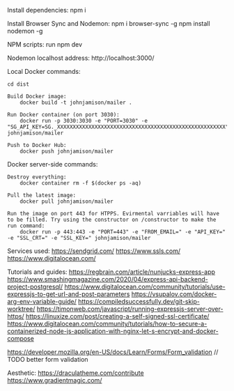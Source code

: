 Install dependencies:
    npm i

Install Browser Sync and Nodemon:
    npm i browser-sync -g
    npm install nodemon -g

NPM scripts:
    run npm dev

Nodemon localhost address: http://localhost:3000/

Local Docker commands:

    cd dist

    Build Docker image:
        docker build -t johnjamison/mailer .

    Run Docker container (on port 3030):
        docker run -p 3030:3030 -e "PORT=3030" -e "SG_API_KEY=SG._XXXXXXXXXXXXXXXXXXXXXXXXXXXXXXXXXXXXXXXXXXXXXXXXXXXXXX" johnjamison/mailer

    Push to Docker Hub:
        docker push johnjamison/mailer

Docker server-side commands:

    Destroy everything:
        docker container rm -f $(docker ps -aq)

    Pull the latest image:
        docker pull johnjamison/mailer

    Run the image on port 443 for HTPPS. Evirmental varriables will have to be filled. Try using the constructor on /constructor to make the run command:
        docker run -p 443:443 -e "PORT=443" -e "FROM_EMAIL=" -e "API_KEY=" -e "SSL_CRT=" -e "SSL_KEY=" johnjamison/mailer

Services used:
https://sendgrid.com/
https://www.ssls.com/
https://www.digitalocean.com/

Tutorials and guides:
https://regbrain.com/article/nunjucks-express-app
https://www.smashingmagazine.com/2020/04/express-api-backend-project-postgresql/
https://www.digitalocean.com/community/tutorials/use-expressjs-to-get-url-and-post-parameters
https://vsupalov.com/docker-arg-env-variable-guide/
https://compiledsuccessfully.dev/git-skip-worktree/
https://timonweb.com/javascript/running-expressjs-server-over-https/
https://linuxize.com/post/creating-a-self-signed-ssl-certificate/
https://www.digitalocean.com/community/tutorials/how-to-secure-a-containerized-node-js-application-with-nginx-let-s-encrypt-and-docker-compose

https://developer.mozilla.org/en-US/docs/Learn/Forms/Form_validation // TODO better form validation

Aesthetic:
https://draculatheme.com/contribute
https://www.gradientmagic.com/